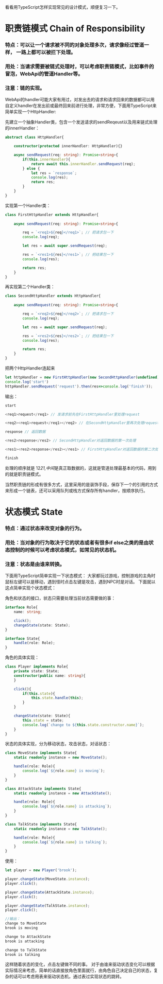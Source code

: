 看看用TypeScript怎样实现常见的设计模式，顺便复习一下。

# 职责链模式 Chain of Responsibility

### 特点：可以让一个请求被不同的对象处理多次，请求像经过管道一样， 一路上都可以被拦下处理。

### 用处：当请求需要被链式处理时，可以考虑职责链模式，比如事件的冒泡，WebApi的管道Handler等。

### 注意：链的实现。

WebApi的handler可能大家有用过，对发出去的请求和请求回来的数据都可以用自定义handler在发出前或最终回来前进行处理，非常方便，下面用TypeScript来简单实现一个HttpHandler:

先建立一个抽象Handler类，包含一个发送请求的sendReqeust以及用来链式处理的innerHandler：

```ts
abstract class HttpHandler{

    constructor(protected innerHandler: HttpHandler){}

    async sendRequest(req: string): Promise<string>{
        if(this.innerHandler){
            return await this.innerHandler.sendRequest(req);
        } else {
            let res = `response`;
            console.log(res);
            return res;
        }   
    }
}
```
实现第一个Handler类：

```ts
class FirstHttpHandler extends HttpHandler{
    
    async sendRequest(req: string): Promise<string>{

        req = `<req1>${req}</req1>`; // 把请求包一下
        console.log(req);

        let res = await super.sendRequest(req);

        res = `<res1>${res}</res1>`; // 把结果包一下
        console.log(res);

        return res;
    }
}
```
再实现第二个Handler类：

```ts
class SecondHttpHandler extends HttpHandler{
    
    async sendRequest(req: string): Promise<string>{

        req = `<req2>${req}</req2>`; // 把请求包一下
        console.log(req);

        let res = await super.sendRequest(req);

        res = `<res2>${res}</res2>`; // 把结果包一下
        console.log(res);

        return res;
    }
}
```
把两个HttpHandler连起来

```ts
let httpHandler = new FirstHttpHandler(new SecondHttpHandler(undefined));
console.log('start')
httpHandler.sendRequest('request').then(res=>console.log('finish'));
```
输出：

```ts
start

<req1>request</req1> // 发请求前先在FirstHttpHandler里处理request

<req2><req1>request</req1></req2> // 在SecondHttpHandler里再次处理request

response // 返回数据

<res2>response</res2> // SecondHttpHandler对返回数据的第一次处理

<res1><res2>response</res2></res1> // FirstHttpHandler对返回数据的第二次处理

finish
```
处理的顺序就是 12*21,中间*是真正取数据的，这就是管道处理最基本的代码，用到的就是职责链模式。

当然职责链的形成有很多方式，这里采用的是装饰手段，保存下一个的引用的方式来形成一个链表，还可以采用队列或栈方式保存所有handler，按顺序执行。

# 状态模式 State

### 特点：通过状态来改变对象的行为。

### 用处：当对象的行为取决于它的状态或者有很多if else之类的是由状态控制的时候可以考虑状态模式，如常见的状态机。

### 注意：状态是由谁来转换。

下面用TypeScript简单实现一下状态模式：
大家都玩过游戏，控制游戏的主角时鼠标左键可以是移动，遇到怪时点击左键是攻击，遇到NPC时是对话。
下面就以这点简单实现个状态模式：

角色和状态的接口，状态只需要处理当前状态需要做的事：
```ts
interface Role{
    name: string;

    click();
    changeState(state: State);
}

interface State{
    handle(role: Role);
}
```
角色的具体实现：
```ts
class Player implements Role{
    private state: State;
    constructor(public name: string){
    }

    click(){
        if(this.state){
            this.state.handle(this);
        }
    }

    changeState(state: State){
        this.state = state;
        console.log(`change to ${this.state.constructor.name}`);
    }
}
```
状态的具体实现，分为移动状态，攻击状态，对话状态：
```ts
class MoveState implements State{
    static readonly instance = new MoveState();

    handle(role: Role){
        console.log(`${role.name} is moving`);
    }
}

class AttackState implements State{
    static readonly instance = new AttackState();

    handle(role: Role){
        console.log(`${role.name} is attacking`);
    }
}

class TalkState implements State{
    static readonly instance = new TalkState();

    handle(role: Role){
        console.log(`${role.name} is talking`);
    }
}
```
使用：
```ts
let player = new Player('brook');

player.changeState(MoveState.instance);
player.click();

player.changeState(AttackState.instance);
player.click();

player.changeState(TalkState.instance);
player.click();

//输出：
change to MoveState
brook is moving

change to AttackState
brook is attacking

change to TalkState
brook is talking
```
这样随着状态的变化，点击左键做不同的事。
对于由谁来驱动状态变化可以根据实际情况来考虑，简单的话直接放角色里面就行，由角色自己决定自己的状态，复杂的话可以考虑用表来驱动状态机，通过表过实现状态的跳转。
